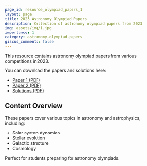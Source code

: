 ```yaml
---
page_id: resource_olympiad_papers_1
layout: page
title: 2023 Astronomy Olympiad Papers
description: Collection of astronomy olympiad papers from 2023
img: assets/img/1.jpg
importance: 1
category: astronomy-olympiad-papers
giscus_comments: false
---
```


This resource contains astronomy olympiad papers from various competitions in 2023.

You can download the papers and solutions here:

- [Paper 1 (PDF)](#)
- [Paper 2 (PDF)](#)
- [Solutions (PDF)](#)

## Content Overview

These papers cover various topics in astronomy and astrophysics, including:
- Solar system dynamics
- Stellar evolution
- Galactic structure
- Cosmology

Perfect for students preparing for astronomy olympiads.